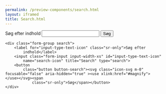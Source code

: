 ```yaml
--- 
permalink: /preview-components/search.html
layout: iframed 
title: Search.html
---
```

<div class="container">
    <div class="form-group search">
        <label for="input-type-text" class="sr-only">Søg efter
            indhold</label>
        <input class="form-input input-char-27" id="input-type-text"
            name="search-button" title="Search" type="search">
        <button class="button button-search">Søg</button>
    </div>

    <div class="form-group search">
        <label for="input-type-text-icon" class="sr-only">Søg efter
            indhold</label>
        <input class="form-input input-width-xs" id="input-type-text-icon"
            name="search-icon" title="Search" type="search">
        <button
            class="button button-search"><svg class="icon-svg m-0"  focusable="false" aria-hidden="true" ><use xlink:href="#magnify"></use></svg><span
                class="sr-only">Søg</span></button>
    </div>
</div>